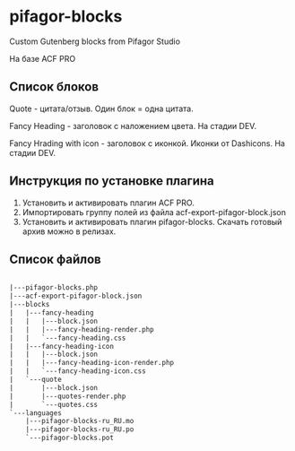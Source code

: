 # pifagor-blocks
Custom Gutenberg blocks from Pifagor Studio

На базе ACF PRO

## Список блоков

Quote - цитата/отзыв. Один блок = одна цитата.

Fancy Heading - заголовок с наложением цвета. На стадии DEV.

Fancy Hrading with icon - заголовок с иконкой. Иконки от Dashicons. На стадии DEV.

## Инструкция по установке плагина

1. Установить и активировать плагин ACF PRO.
2. Импортировать группу полей из файла acf-export-pifagor-block.json
3. Установить и активировать плагин pifagor-blocks. Скачать готовый архив можно в релизах.

## Список файлов

```txt

|---pifagor-blocks.php
|---acf-export-pifagor-block.json
|---blocks
|   |---fancy-heading
|   |   |---block.json
|   |   |---fancy-heading-render.php
|   |   `---fancy-heading.css
|   |---fancy-heading-icon
|   |   |---block.json
|   |   |---fancy-heading-icon-render.php
|   |   `---fancy-heading-icon.css
|   `---quote
|       |---block.json
|       |---quotes-render.php
|       `---quotes.css
`---languages
    |---pifagor-blocks-ru_RU.mo
    |---pifagor-blocks-ru_RU.po
    `---pifagor-blocks.pot
```
